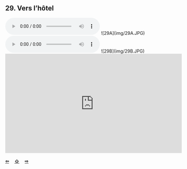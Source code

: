 ## 29. Vers l’hôtel

  <audio controls>
    <source src="sound/29A.ogg"></source>
  </audio>
![29A](img/29A.JPG)

  <audio controls>
    <source src="sound/29B.ogg"></source>
  </audio>
![29B](img/29B.JPG)

<iframe width="560" height="315" src="https://www.youtube.com/embed/1HwHSckJYA0" frameborder="0" allow="accelerometer; autoplay; encrypted-media; gyroscope; picture-in-picture" allowfullscreen></iframe>

<p style='font-weight:bolder'>
  <a href='28.html' title='Önceki sayfa'>⇦</a>&emsp;
  <a href='..' title='Ana sayfa'>⇧</a>&emsp;
  <a href='30.html' title='Sonraki sayfa'>⇨</a>
</p>